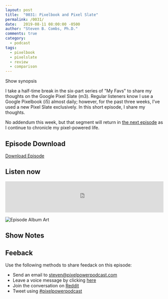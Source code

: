 ```yaml
---
layout: post
title:  "0031: Pixelbook and Pixel Slate"
permalink: /0031/
date:   2019-08-11 08:00:00 -0500
author: "Steven B. Combs, Ph.D."
comments: true
category:
  - podcast
tags:
  - pixelbook
  - pixelslate
  - review
  - comparison
---
```


Show synopsis

I take a half-time break in the six-part series of "My Favs" to share my thoughts on the Google Pixel Slate (m3). Regular listeners know I use a Google Pixelbook (i5) almost daily; however, for the past three weeks, I've used a new Pixel Slate exclusively. In this short episode, I share my thoughts.

No addendum this week, but that segment will return in [the next episode](/0032) as I continue to chronicle my pixel-powered life.

## Episode Download

[Download Episode](https://s3-us-west-2.amazonaws.com/anchor-audio-bank/staging/2019-12-19/d698650d23fa49f47c438fe98e024631.m4a)

## Listen now

<p><iframe src="https://anchor.fm/pixelpowerpodcast/embed/episodes/0031-Pixelbook--Pixel-Slate-e50em4" height="98px" width="500px" frameborder="0" scrolling="no"></iframe></p>

![Episode Album Art](/images/album-art/2019/0031.png)

## Show Notes

<!-- Table show notes go here -->

## Feeback

Use the following methods to share feedack on this episode:

* Send an email to <steven@pixelpowerpodcast.com>
* Leave a voice message by clicking [here](https://anchor.fm/pixelpowerpodcast/message)
* Join the conversation on [Reddit](https://www.reddit.com/r/pixelpowerpodcast/)
* Tweet using [#pixelpowerpodcast](https://twitter.com/search?q=%23pixelpowerpodcast&src=typed_query)
